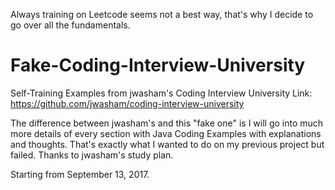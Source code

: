 Always training on Leetcode seems not a best way, that's why I decide to go over all the fundamentals.

# Fake-Coding-Interview-University
Self-Training Examples from jwasham's Coding Interview University
Link: https://github.com/jwasham/coding-interview-university

The difference between jwasham's and this "fake one" is I will go into much more details of every section with Java Coding Examples with explanations and thoughts. That's exactly what I wanted to do on my previous project but failed. Thanks to jwasham's study plan. 

Starting from September 13, 2017.
